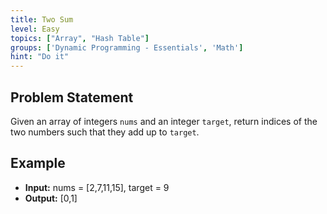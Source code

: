 ```yaml
---
title: Two Sum
level: Easy
topics: ["Array", "Hash Table"]
groups: ['Dynamic Programming - Essentials', 'Math']
hint: "Do it"
---
```


## Problem Statement

Given an array of integers `nums` and an integer `target`, return indices of the two numbers such that they add up to `target`.

## Example

- **Input:** nums = [2,7,11,15], target = 9
- **Output:** [0,1]